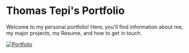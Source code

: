 # Thomas Tepi's Portfolio

Welcome to my personal portfolio! Here, you'll find information about me, my major projects, my Resume, and how to get in touch.

[![Portfolio](https://img.shields.io/badge/Check%20it%20out-<COLOR>.svg)](https://www.thomastepi.com)



